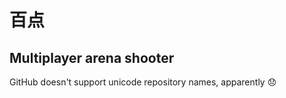 # 百点

## Multiplayer arena shooter

GitHub doesn't support unicode repository names, apparently :disappointed:
